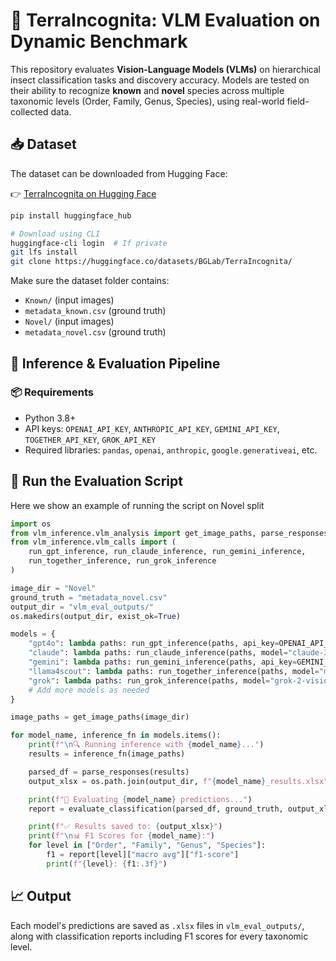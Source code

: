 # 🐞 TerraIncognita: VLM Evaluation on Dynamic Benchmark 

This repository evaluates **Vision-Language Models (VLMs)** on hierarchical insect classification tasks and discovery accuracy. Models are tested on their ability to recognize **known** and **novel** species across multiple taxonomic levels (Order, Family, Genus, Species), using real-world field-collected data.

## 📥 Dataset

The dataset can be downloaded from Hugging Face:

👉 [TerraIncognita on Hugging Face](https://huggingface.co/datasets/BGLab/TerraIncognita/)

```bash
pip install huggingface_hub

# Download using CLI
huggingface-cli login  # If private
git lfs install
git clone https://huggingface.co/datasets/BGLab/TerraIncognita/
```

Make sure the dataset folder contains:
- `Known/` (input images)
- `metadata_known.csv` (ground truth)
- `Novel/` (input images)
- `metadata_novel.csv` (ground truth)
## 🧠 Inference & Evaluation Pipeline

### 📦 Requirements
- Python 3.8+
- API keys: `OPENAI_API_KEY`, `ANTHROPIC_API_KEY`, `GEMINI_API_KEY`, `TOGETHER_API_KEY`, `GROK_API_KEY`
- Required libraries: `pandas`, `openai`, `anthropic`, `google.generativeai`, etc.


## 🚀 Run the Evaluation Script 
Here we show an example of running the script on Novel split

```python
import os
from vlm_inference.vlm_analysis import get_image_paths, parse_responses, evaluate_classification
from vlm_inference.vlm_calls import (
    run_gpt_inference, run_claude_inference, run_gemini_inference,
    run_together_inference, run_grok_inference
)

image_dir = "Novel"
ground_truth = "metadata_novel.csv"
output_dir = "vlm_eval_outputs/"
os.makedirs(output_dir, exist_ok=True)

models = {
    "gpt4o": lambda paths: run_gpt_inference(paths, api_key=OPENAI_API_KEY),
    "claude": lambda paths: run_claude_inference(paths, model="claude-3-opus-20240229", api_key=ANTHROPIC_API_KEY),
    "gemini": lambda paths: run_gemini_inference(paths, api_key=GEMINI_API_KEY),
    "llama4scout": lambda paths: run_together_inference(paths, model="meta-llama/Llama-4-Scout-17B-16E-Instruct", api_key=TOGETHER_API_KEY),
    "grok": lambda paths: run_grok_inference(paths, model="grok-2-vision-latest", api_key=GROK_API_KEY),
    # Add more models as needed
}

image_paths = get_image_paths(image_dir)

for model_name, inference_fn in models.items():
    print(f"\n🔍 Running inference with {model_name}...")
    results = inference_fn(image_paths)

    parsed_df = parse_responses(results)
    output_xlsx = os.path.join(output_dir, f"{model_name}_results.xlsx")

    print(f"🧪 Evaluating {model_name} predictions...")
    report = evaluate_classification(parsed_df, ground_truth, output_xlsx=output_xlsx)

    print(f"✅ Results saved to: {output_xlsx}")
    print(f"\n📊 F1 Scores for {model_name}:")
    for level in ["Order", "Family", "Genus", "Species"]:
        f1 = report[level]["macro avg"]["f1-score"]
        print(f"{level}: {f1:.3f}")
```

## 📈 Output

Each model's predictions are saved as `.xlsx` files in `vlm_eval_outputs/`, along with classification reports including F1 scores for every taxonomic level.
